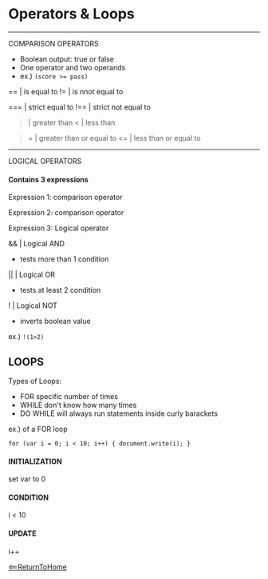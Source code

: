 # Operators & Loops
___

COMPARISON OPERATORS
* Boolean output: true or false
* One operator and two operands 
* ex.) `(score >= pass)`

== | is equal to
!= | is nnot equal to 
 
=== | strict equal to
!== | strict not equal to 

> | greater than
< | less than

>= | greater than or equal to
<= | less than or equal to

----

LOGICAL OPERATORS

#### Contains 3 expressions
Expression 1: comparison operator

Expression 2: comparison operator

Expression 3: Logical operator

&& | Logical AND
* tests more than 1 condition

|| | Logical OR
* tests at least 2 condition

! | Logical NOT
* inverts boolean value

ex.) `!(1>2)`

## LOOPS
Types of Loops:
* FOR
specific number of times
* WHILE
don't know how many times
* DO WHILE
will always run statements inside curly barackets

ex.) of a FOR loop

`for (var i = 0; i < 10; i++) {
    document.write(i);
}`

#### INITIALIZATION

set var to 0

#### CONDITION

i < 10

#### UPDATE

i++

[<==ReturnToHome](README.md)
